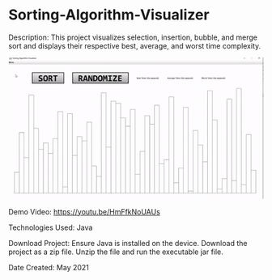 # Sorting-Algorithm-Visualizer

Description: This project visualizes selection, insertion, bubble, and merge sort and displays their respective best, average, and worst time complexity.  

![Alt Text](https://github.com/ChenGrant/Sorting-Algorithm-Visualizer/blob/956209d1caae8aa4bfea950299804ff28edc30d1/about/gif.gif)

Demo Video: https://youtu.be/HmFfkNoUAUs

Technologies Used: Java

Download Project: Ensure Java is installed on the device. Download the project as a zip file. Unzip the file and run the executable jar file.

Date Created: May 2021
